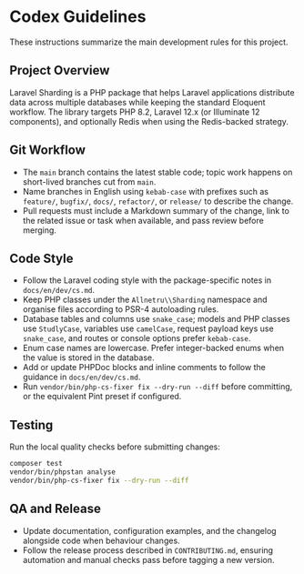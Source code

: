 # Codex Guidelines

These instructions summarize the main development rules for this project.

## Project Overview
Laravel Sharding is a PHP package that helps Laravel applications distribute data across multiple databases while keeping the standard Eloquent workflow. The library targets PHP 8.2, Laravel 12.x (or Illuminate 12 components), and optionally Redis when using the Redis-backed strategy.

## Git Workflow
- The `main` branch contains the latest stable code; topic work happens on short-lived branches cut from `main`.
- Name branches in English using `kebab-case` with prefixes such as `feature/`, `bugfix/`, `docs/`, `refactor/`, or `release/` to describe the change.
- Pull requests must include a Markdown summary of the change, link to the related issue or task when available, and pass review before merging.

## Code Style
- Follow the Laravel coding style with the package-specific notes in `docs/en/dev/cs.md`.
- Keep PHP classes under the `Allnetru\\Sharding` namespace and organise files according to PSR-4 autoloading rules.
- Database tables and columns use `snake_case`; models and PHP classes use `StudlyCase`, variables use `camelCase`, request payload keys use `snake_case`, and routes or console options prefer `kebab-case`.
- Enum case names are lowercase. Prefer integer-backed enums when the value is stored in the database.
- Add or update PHPDoc blocks and inline comments to follow the guidance in `docs/en/dev/cs.md`.
- Run `vendor/bin/php-cs-fixer fix --dry-run --diff` before committing, or the equivalent Pint preset if configured.

## Testing
Run the local quality checks before submitting changes:

```bash
composer test
vendor/bin/phpstan analyse
vendor/bin/php-cs-fixer fix --dry-run --diff
```

## QA and Release
- Update documentation, configuration examples, and the changelog alongside code when behaviour changes.
- Follow the release process described in `CONTRIBUTING.md`, ensuring automation and manual checks pass before tagging a new version.

